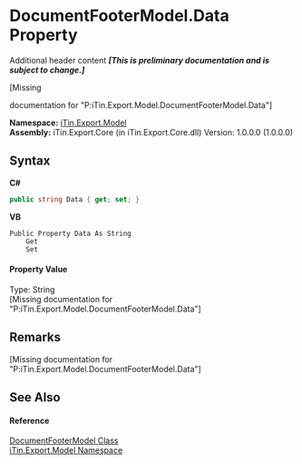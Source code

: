 # DocumentFooterModel.Data Property 
Additional header content _**\[This is preliminary documentation and is subject to change.\]**_

\[Missing <summary> documentation for "P:iTin.Export.Model.DocumentFooterModel.Data"\]

**Namespace:**&nbsp;<a href="ef57ffcc-e95e-b212-5a46-9aa6f5a3511f">iTin.Export.Model</a><br />**Assembly:**&nbsp;iTin.Export.Core (in iTin.Export.Core.dll) Version: 1.0.0.0 (1.0.0.0)

## Syntax

**C#**<br />
``` C#
public string Data { get; set; }
```

**VB**<br />
``` VB
Public Property Data As String
	Get
	Set
```


#### Property Value
Type: String<br />\[Missing <value> documentation for "P:iTin.Export.Model.DocumentFooterModel.Data"\]

## Remarks
\[Missing <remarks> documentation for "P:iTin.Export.Model.DocumentFooterModel.Data"\]

## See Also


#### Reference
<a href="cefbe81a-a024-dc8a-bc8c-bc7cf73dd579">DocumentFooterModel Class</a><br /><a href="ef57ffcc-e95e-b212-5a46-9aa6f5a3511f">iTin.Export.Model Namespace</a><br />